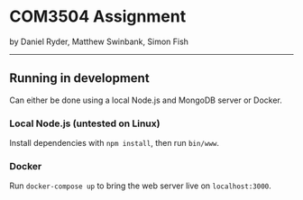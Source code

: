 # COM3504 Assignment

by Daniel Ryder, Matthew Swinbank, Simon Fish

---

## Running in development

Can either be done using a local Node.js and MongoDB server or Docker.

### Local Node.js (untested on Linux)

Install dependencies with `npm install`, then run `bin/www`.

### Docker

Run `docker-compose up` to bring the web server live on `localhost:3000`.